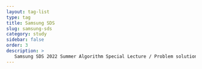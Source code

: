 ```yaml
---
layout: tag-list
type: tag
title: Samsung SDS
slug: samsung-sds
category: study
sidebar: false
order: 3
description: >
   Samsung SDS 2022 Summer Algorithm Special Lecture / Problem solutions
---
```

